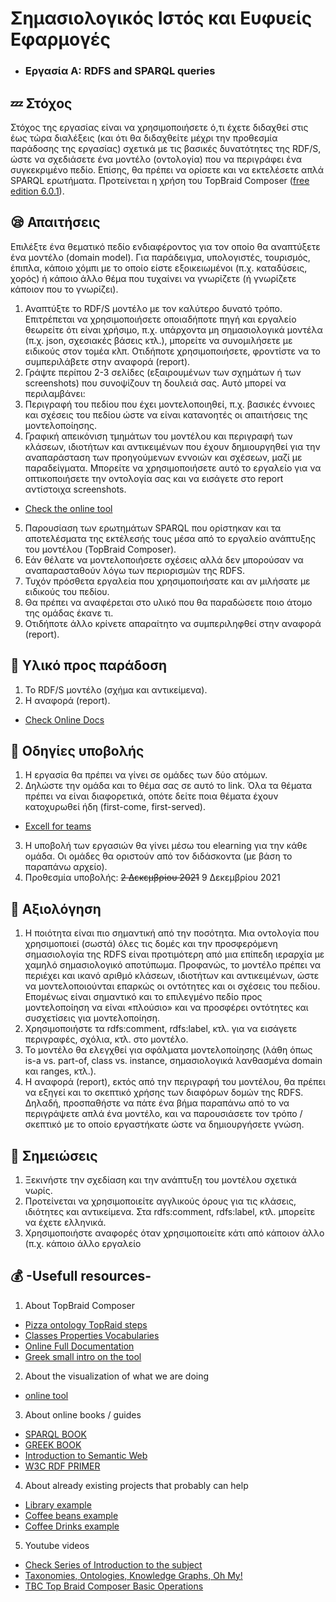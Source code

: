 # Σημασιολογικός Ιστός και Ευφυείς Εφαρμογές  
* ### Εργασία Α: RDFS and SPARQL queries


## :zzz: Στόχος
Στόχος της εργασίας είναι να χρησιμοποιήσετε ό,τι έχετε διδαχθεί στις έως τώρα διαλέξεις (και ότι θα
διδαχθείτε μέχρι την προθεσμία παράδοσης της εργασίας) σχετικά με τις βασικές δυνατότητες της
RDF/S, ώστε να σχεδιάσετε ένα μοντέλο (οντολογία) που να περιγράφει ένα συγκεκριμένο πεδίο.
Επίσης, θα πρέπει να ορίσετε και να εκτελέσετε απλά SPARQL ερωτήματα. Προτείνεται η χρήση του
TopBraid Composer ([free edition 6.0.1](https://www.topquadrant.com/topbraid-composer-install/)).

## :sleepy: Απαιτήσεις
Επιλέξτε ένα θεματικό πεδίο ενδιαφέροντος για τον οποίο θα αναπτύξετε ένα μοντέλο (domain model).
Για παράδειγμα, υπολογιστές, τουρισμός, έπιπλα, κάποιο χόμπι με το οποίο είστε εξοικειωμένοι (π.χ.
καταδύσεις, χορός) ή κάποιο άλλο θέμα που τυχαίνει να γνωρίζετε (ή γνωρίζετε κάποιον που το
γνωρίζει).
1. Αναπτύξτε το RDF/S μοντέλο με τον καλύτερο δυνατό τρόπο. Επιτρέπεται να χρησιμοποιήσετε
οποιαδήποτε πηγή και εργαλείο θεωρείτε ότι είναι χρήσιμο, π.χ. υπάρχοντα μη σημασιολογικά
μοντέλα (π.χ. json, σχεσιακές βάσεις κτλ.), μπορείτε να συνομιλήσετε με ειδικούς στον τομέα κλπ.
Οτιδήποτε χρησιμοποιήσετε, φροντίστε να το συμπεριλάβετε στην αναφορά (report).
2. Γράψτε περίπου 2-3 σελίδες (εξαιρουμένων των σχημάτων ή των screenshots) που συνοψίζουν
τη δουλειά σας. Αυτό μπορεί να περιλαμβάνει:
3. Περιγραφή του πεδίου που έχει μοντελοποιηθεί, π.χ. βασικές έννοιες και σχέσεις του
πεδίου ώστε να είναι κατανοητές οι απαιτήσεις της μοντελοποίησης.
4. Γραφική απεικόνιση τμημάτων του μοντέλου και περιγραφή των κλάσεων, ιδιοτήτων και
αντικειμένων που έχουν δημιουργηθεί για την αναπαράσταση των προηγούμενων
εννοιών και σχέσεων, μαζί με παραδείγματα. Μπορείτε να χρησιμοποιήσετε αυτό το
εργαλείο για να οπτικοποιήσετε την οντολογία σας και να εισάγετε στο report αντίστοιχα
screenshots.  
* [Check the online tool](http://owlgred.lumii.lv/online_visualization)  
5. Παρουσίαση των ερωτημάτων SPARQL που ορίστηκαν και τα αποτελέσματα της εκτέλεσής
τους μέσα από το εργαλείο ανάπτυξης του μοντέλου (TopBraid Composer).
6. Εάν θέλατε να μοντελοποιήσετε σχέσεις αλλά δεν μπορούσαν να αναπαρασταθούν λόγω
των περιορισμών της RDFS.
7. Τυχόν πρόσθετα εργαλεία που χρησιμοποιήσατε και αν μιλήσατε με ειδικούς του πεδίου.
8. Θα πρέπει να αναφέρεται στο υλικό που θα παραδώσετε ποιο άτομο της ομάδας έκανε τι.
9. Οτιδήποτε άλλο κρίνετε απαραίτητο να συμπεριληφθεί στην αναφορά (report).

## :notebook_with_decorative_cover: Υλικό προς παράδοση
1. Το RDF/S μοντέλο (σχήμα και αντικείμενα).
2. Η αναφορά (report).  
* [Check Online Docs](https://docs.google.com/document/d/1ZIalINvLoVWyfHmywguXLhJw3PTzobgYhQ6ZtRkdwj4/edit)

## :safety_pin: Οδηγίες υποβολής
1. Η εργασία θα πρέπει να γίνει σε ομάδες των δύο ατόμων.
2. Δηλώστε την ομάδα και το θέμα σας σε αυτό το link. Όλα τα θέματα πρέπει να είναι
διαφορετικά, οπότε δείτε ποια θέματα έχουν κατοχυρωθεί ήδη (first-come, first-served).  
* [Excell for teams](https://docs.google.com/spreadsheets/d/1Vh-igwLSgFU7pPZFOgTD3D0XaLd-AgvcCkopiVn25Gw/edit#gid=0)
3. Η υποβολή των εργασιών θα γίνει μέσω του elearning για την κάθε ομάδα. Οι ομάδες θα
οριστούν από τον διδάσκοντα (με βάση το παραπάνω αρχείο).
4. Προθεσμία υποβολής: ~~2 Δεκεμβρίου 2021~~ 9 Δεκεμβρίου 2021

## :eyes: Αξιολόγηση
1. Η ποιότητα είναι πιο σημαντική από την ποσότητα. Μια οντολογία που χρησιμοποιεί (σωστά)
όλες τις δομές και την προσφερόμενη σημασιολογία της RDFS είναι προτιμότερη από μια επίπεδη
ιεραρχία με χαμηλό σημασιολογικό αποτύπωμα. Προφανώς, το μοντέλο πρέπει να περιέχει και
ικανό αριθμό κλάσεων, ιδιοτήτων και αντικειμένων, ώστε να μοντελοποιούνται επαρκώς οι
οντότητες και οι σχέσεις του πεδίου. Επομένως είναι σημαντικό και το επιλεγμένο πεδίο προς
μοντελοποίηση να είναι «πλούσιο» και να προσφέρει οντότητες και συσχετίσεις για
μοντελοποίηση.
2. Χρησιμοποιήστε τα rdfs:comment, rdfs:label, κτλ. για να εισάγετε περιγραφές, σχόλια, κτλ. στο
μοντέλο.
3. Το μοντέλο θα ελεγχθεί για σφάλματα μοντελοποίησης (λάθη όπως is-a vs. part-of, class vs.
instance, σημασιολογικά λανθασμένα domain και ranges, κτλ.).
4. Η αναφορά (report), εκτός από την περιγραφή του μοντέλου, θα πρέπει να εξηγεί και το σκεπτικό
χρήσης των διαφόρων δομών της RDFS. Δηλαδή, προσπαθήστε να πάτε ένα βήμα παραπάνω
από το να περιγράψετε απλά ένα μοντέλο, και να παρουσιάσετε τον τρόπο / σκεπτικό με το
οποίο εργαστήκατε ώστε να δημιουργήσετε γνώση.

## :bookmark_tabs: Σημειώσεις
1. Ξεκινήστε την σχεδίαση και την ανάπτυξη του μοντέλου σχετικά νωρίς.
2. Προτείνεται να χρησιμοποιείτε αγγλικούς όρους για τις κλάσεις, ιδιότητες και αντικείμενα. Στα
rdfs:comment, rdfs:label, κτλ. μπορείτε να έχετε ελληνικά.
3. Χρησιμοποιήστε αναφορές όταν χρησιμοποιείτε κάτι από κάποιον άλλο (π.χ. κάποιο άλλο
εργαλείο

## :moneybag: -Usefull resources-
1. About TopBraid Composer  
* [Pizza ontology TopRaid steps](https://csiro-enviro-informatics.github.io/info-engineering/tutorials/tutorial-intro-to-rdf-and-owl.html#3-part-1-creating-a-simple-pizza-ontology-using-rdf-and-owl-15-20mins)  
* [Classes Properties Vocabularies](https://www.w3.org/TR/rdf-schema/#ch_resourcef)  
* [Online Full Documentation](https://www.topquadrant.com/resources/products/docs/TBC-Getting-Started-Guide52.pdf)    
* [Greek small intro on the tool](https://drive.google.com/file/u/1/d/10sFCQzHeByAO76Q4qmg1izyrmLsbQCtr/view?usp=sharing)  
  
2. About the visualization of what we are doing  
* [online tool](http://owlgred.lumii.lv/online_visualization)  
 
3. About online books / guides 
* [SPARQL BOOK](https://oiipdf.com/download/learning-sparql-2nd-edition)  
* [GREEK BOOK](https://repository.kallipos.gr/bitstream/11419/1338/1/lodbook.pdf)  
* [Introduction to Semantic Web](https://www.w3.org/2009/Talks/0615-SanJose-tutorial-IH/Slides.pdf)
* [W3C RDF PRIMER](https://www.w3.org/TR/2014/NOTE-rdf11-primer-20140624/#section-vocabulary)

4. About already existing projects that probably can help  
* [Library example](https://www.academia.edu/43397028/%CE%A3%CE%B7%CE%BC%CE%B1%CF%83%CE%B9%CE%BF%CE%BB%CE%BF%CE%B3%CE%B9%CE%BA%CF%8C%CF%82_%CE%99%CF%83%CF%84%CF%8C%CF%82_%CE%9C%CE%BF%CE%BD%CF%84%CE%B5%CE%BB%CE%BF%CF%80%CE%BF%CE%AF%CE%B7%CF%83%CE%B7_%CE%A3%CF%85%CF%83%CF%84%CE%AE%CE%BC%CE%B1%CF%84%CE%BF%CF%82_%CE%94%CE%B9%CE%B1%CF%87%CE%B5%CE%AF%CF%81%CE%B9%CF%83%CE%B7%CF%82_%CE%92%CE%B9%CE%B2%CE%BB%CE%B9%CE%BF%CE%B8%CE%AE%CE%BA%CE%B7%CF%82_%CE%A0%CE%B1%CE%BD%CE%B5%CF%80%CE%B9%CF%83%CF%84%CE%B7%CE%BC%CE%AF%CE%BF%CF%85_Semantic_Web_University_Library_Management_System_Modeling_article_)  
* [Coffee beans example](https://www.researchgate.net/publication/318251533_Expert_System_Based_on_an_Ontology_Method_to_Analyze_Types_of_Arabica_Coffee_Beans)  
* [Coffee Drinks example](https://ijosblog.blogspot.com/2011/12/towards-ontology-of-coffee-drinks.html)  
  
5. Youtube videos
*  [Check Series of Introduction to the subject](https://www.youtube.com/watch?v=e5RPhWIBcY4&list=PLea0WJq13cnDDe8V7eVLReIaOnFztOEAq&index=1)  
*  [Taxonomies, Ontologies, Knowledge Graphs, Oh My!](https://www.youtube.com/watch?v=3KA__Dcb8Ns)  
*  [TBC Top Braid Composer Basic Operations](https://www.youtube.com/watch?v=4DnyeZXuFMo)  

